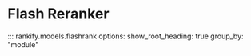 # Flash Reranker 

::: rankify.models.flashrank
options:
    show_root_heading: true
    group_by: "module"